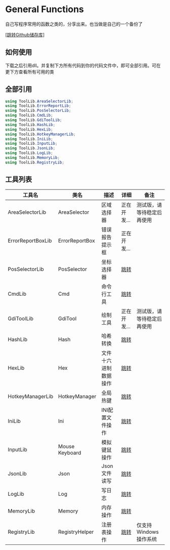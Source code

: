 # General Functions

自己写程序常用的函数之类的，分享出来。也当做是自己的一个备份了

[[跳转Github储存库]](https://github.com/isHuaMouRen/GeneralFunctions)

## 如何使用

下载之后引用dll。并复制下方所有代码到你的代码文件中，即可全部引用。可在更下方查看所有可用的类

## 全部引用

``` C#
using ToolLib.AreaSelectorLib;
using ToolLib.ErrorReportLib;
using ToolLib.PosSelectorLib;
using ToolLib.CmdLib;
using ToolLib.GdiToolLib;
using ToolLib.HashLib;
using ToolLib.HexLib;
using ToolLib.HotkeyManagerLib;
using ToolLib.IniLib;
using ToolLib.InputLib;
using ToolLib.JsonLib;
using ToolLib.LogLib;
using ToolLib.MemoryLib;
using ToolLib.RegistryLib;
```

## 工具列表

|工具名|类名|描述|详细|备注|
|-|-|-|-|-|
|AreaSelectorLib|AreaSelector|区域选择器|正在开发...|测试版，请等待稳定后再使用|
|ErrorReportBoxLib|ErrorReportBox|错误报告提示框|正在开发...||
|PosSelectorLib|PosSelector|坐标选择器|[跳转](/Wiki/PosSelectorLib.md)||
|CmdLib|Cmd|命令行工具|[跳转](/Wiki/CmdLib.md)||
|GdiToolLib|GdiTool|绘制工具|正在开发...|测试版，请等待稳定后再使用|
|HashLib|Hash|哈希转换|[跳转](/Wiki/HashLib.md)||
|HexLib|Hex|文件十六进制数据操作|[跳转](/Wiki/HexLib.md)||
|HotkeyManagerLib|HotkeyManager|全局热键|[跳转](/Wiki/HotkeyManagerLib.md)||
|IniLib|Ini|INI配置文件操作|[跳转](/Wiki/IniLib.md)||
|InputLib|Mouse Keyboard|模拟键鼠操作|[跳转](/Wiki/InputLib.md)||
|JsonLib|Json|Json文件读写|[跳转](/Wiki/JsonLib.md)||
|LogLib|Log|写日志|[跳转](/Wiki/LogLib.md)||
|MemoryLib|Memory|内存操作|[跳转](/Wiki/MemoryLib.md)||
|RegistryLib|RegistryHelper|注册表操作|[跳转](/Wiki/RegistryLib.md)|仅支持Windows操作系统|

